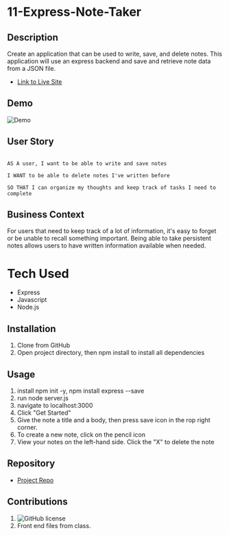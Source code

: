 # 11-Express-Note-Taker

## Description

Create an application that can be used to write, save, and delete notes. This application will use an express backend and save and retrieve note data from a JSON file.

- [Link to Live Site](https://expressnotetaker-11.herokuapp.com/)

## Demo 

![Demo](https://github.com/EdenKhaos/11-Express-Note-Taker/blob/master/demo/notetaker.gif)

## User Story
```

AS A user, I want to be able to write and save notes

I WANT to be able to delete notes I've written before

SO THAT I can organize my thoughts and keep track of tasks I need to complete
```

## Business Context

For users that need to keep track of a lot of information, it's easy to forget or be unable to recall something important. Being able to take persistent notes allows users to have written information available when needed.

# Tech Used
- Express
- Javascript
- Node.js

## Installation
1. Clone from GitHub
2. Open project directory, then npm install to install all dependencies 

## Usage
1. install npm init -y, npm install express --save
2. run node server.js
3. navigate to localhost:3000
4. Click "Get Started"
5. Give the note a title and a body, then press save icon in the rop right corner. 
6. To create a new note, click on the pencil icon
7. View your notes on the left-hand side. Click the "X" to delete the note

## Repository

  - [Project Repo](https://github.com/EdenKhaos/11-Express-Note-Taker)

## Contributions
1. ![GitHub license](https://img.shields.io/badge/Made%20by-%40EdenKhaos-orange)
2. Front end files from class. 
